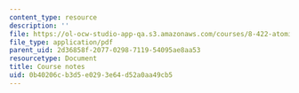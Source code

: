 ```yaml
---
content_type: resource
description: ''
file: https://ol-ocw-studio-app-qa.s3.amazonaws.com/courses/8-422-atomic-and-optical-physics-ii-spring-2013/0b40206cb3d5e0293e64d52a0aa49cb5_MIT8_422S13_casimir_effect.pdf
file_type: application/pdf
parent_uid: 2d36858f-2077-0298-7119-54095ae8aa53
resourcetype: Document
title: Course notes
uid: 0b40206c-b3d5-e029-3e64-d52a0aa49cb5
---
```

